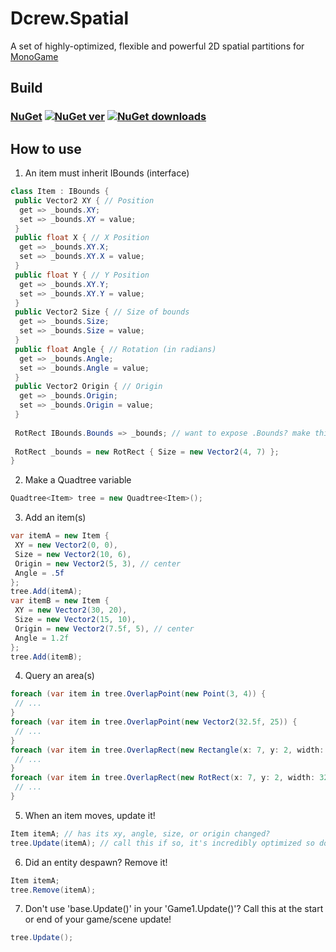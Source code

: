 # Dcrew.Spatial
 A set of highly-optimized, flexible and powerful 2D spatial partitions for [MonoGame](https://github.com/MonoGame/MonoGame)

## Build
### [NuGet](https://www.nuget.org/packages/Dcrew.Spatial) [![NuGet ver](https://img.shields.io/nuget/v/Dcrew.Spatial)](https://www.nuget.org/packages/Dcrew.Spatial) [![NuGet downloads](https://img.shields.io/nuget/dt/Dcrew.Spatial)](https://www.nuget.org/packages/Dcrew.Spatial)

## How to use
1. An item must inherit IBounds (interface)
```cs
class Item : IBounds {
 public Vector2 XY { // Position
  get => _bounds.XY;
  set => _bounds.XY = value;
 }
 public float X { // X Position
  get => _bounds.XY.X;
  set => _bounds.XY.X = value;
 }
 public float Y { // Y Position
  get => _bounds.XY.Y;
  set => _bounds.XY.Y = value;
 }
 public Vector2 Size { // Size of bounds
  get => _bounds.Size;
  set => _bounds.Size = value;
 }
 public float Angle { // Rotation (in radians)
  get => _bounds.Angle;
  set => _bounds.Angle = value;
 }
 public Vector2 Origin { // Origin
  get => _bounds.Origin;
  set => _bounds.Origin = value;
 }
 
 RotRect IBounds.Bounds => _bounds; // want to expose .Bounds? make this public and remove 'IBounds.'
 
 RotRect _bounds = new RotRect { Size = new Vector2(4, 7) };
}
```

2. Make a Quadtree variable
```cs
Quadtree<Item> tree = new Quadtree<Item>();
```

3. Add an item(s)
```cs
var itemA = new Item {
 XY = new Vector2(0, 0),
 Size = new Vector2(10, 6),
 Origin = new Vector2(5, 3), // center
 Angle = .5f
};
tree.Add(itemA);
var itemB = new Item {
 XY = new Vector2(30, 20),
 Size = new Vector2(15, 10),
 Origin = new Vector2(7.5f, 5), // center
 Angle = 1.2f
};
tree.Add(itemB);
```

4. Query an area(s)
```cs
foreach (var item in tree.OverlapPoint(new Point(3, 4)) {
 // ...
}
foreach (var item in tree.OverlapPoint(new Vector2(32.5f, 25)) {
 // ...
}
foreach (var item in tree.OverlapRect(new Rectangle(x: 7, y: 2, width: 32, height: 27)) {
 // ...
}
foreach (var item in tree.OverlapRect(new RotRect(x: 7, y: 2, width: 32, height: 27, angle: 0, origin: Vector2.Zero)) {
 // ...
}
```

5. When an item moves, update it!
```cs
Item itemA; // has its xy, angle, size, or origin changed?
tree.Update(itemA); // call this if so, it's incredibly optimized so don't worry!
```

6. Did an entity despawn? Remove it!
```cs
Item itemA;
tree.Remove(itemA);
```

7. Don't use 'base.Update()' in your 'Game1.Update()'? Call this at the start or end of your game/scene update!
```cs
tree.Update();
```
